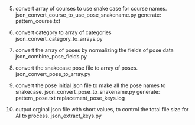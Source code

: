 5. convert array of courses to use snake case for course names.
json_convert_course_to_use_pose_snakename.py
generate: pattern_course.txt

4. convert category to array of categories
json_convert_category_to_arrays.py  


3. convert the array of poses by normalizing the fields of pose data
json_combine_pose_fields.py         


2. convert the snakecase pose file to array of poses. 
json_convert_pose_to_array.py        


1. convert the pose initial json file to make all the pose names to snakecase.
json_convert_pose_to_snakename.py
generate:
pattern_pose.txt
replacement_pose_keys.log


0. output orginal json file with short values, to control the total file size for AI to process.
json_extract_keys.py
